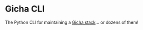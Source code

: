 Gicha CLI
========

The Python CLI for maintaining a [Gicha stack](https://github.com/hei-school/gicha)... or dozens of them!